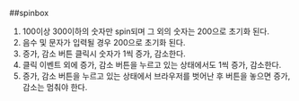 ##spinbox  
1. 100이상 300이하의 숫자만 spin되며 그 외의 숫자는 200으로 초기화 된다.  
1. 음수 및 문자가 입력될 경우 200으로 초기화 된다.  
1. 증가, 감소 버튼 클릭시 숫자가 1씩 증가, 감소한다.  
1. 클릭 이벤트 외에 증가, 감소 버튼을 누르고 있는 상태에서도 1씩 증가, 감소한다.  
1. 증가, 감소 버튼을 누르고 있는 상태에서 브라우저를 벗어난 후 버튼을 놓으면 증가, 감소는 멈춰야 한다.  
